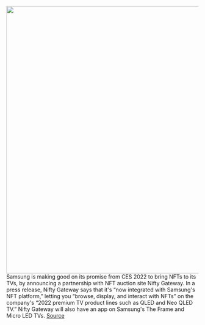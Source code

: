 <img src='https://cdn.vox-cdn.com/thumbor/4d2zgofBhce6g7yIzPoyilRocmg=/0x0:2533x1372/1200x800/filters:focal(953x452:1413x912)/cdn.vox-cdn.com/uploads/chorus_image/image/70696508/Screen_Shot_2022_03_31_at_16.40.59.0.png' width='700px' /><br/>
Samsung is making good on its promise from CES 2022 to bring NFTs to its TVs, by announcing a partnership with NFT auction site Nifty Gateway. In a press release, Nifty Gateway says that it's “now integrated with Samsung's NFT platform,” letting you “browse, display, and interact with NFTs” on the company's “2022 premium TV product lines such as QLED and Neo QLED TV.” Nifty Gateway will also have an app on Samsung's The Frame and Micro LED TVs.
<a href='https://www.theverge.com/2022/3/31/23005593/samsung-nifty-gateway-integration-ambient-mode-nft'> Source <a/>